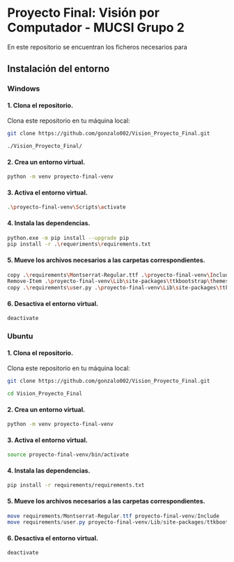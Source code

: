 # Proyecto Final: Visión por Computador - MUCSI Grupo 2
En este repositorio se encuentran los ficheros necesarios para

## Instalación del entorno

### Windows

#### 1. Clona el repositorio.
Clona este repositorio en tu máquina local:
```bash
git clone https://github.com/gonzalo002/Vision_Proyecto_Final.git
```
```bash
./Vision_Proyecto_Final/
```

#### 2. Crea un entorno virtual.
```bash
python -m venv proyecto-final-venv
```
#### 3. Activa el entorno virtual.
```bash
.\proyecto-final-venv\Scripts\activate
```
#### 4. Instala las dependencias.
```bash
python.exe -m pip install --upgrade pip
pip install -r .\requeriments\requirements.txt
```
#### 5. Mueve los archivos necesarios a las carpetas correspondientes.
```bash
copy .\requirements\Montserrat-Regular.ttf .\proyecto-final-venv\Include\
Remove-Item .\proyecto-final-venv\Lib\site-packages\ttkbootstrap\themes\user.py
copy .\requirements\user.py .\proyecto-final-venv\Lib\site-packages\ttkbootstrap\themes\
```
#### 6. Desactiva el entorno virtual.
```bash
deactivate
```
### Ubuntu
#### 1. Clona el repositorio.
Clona este repositorio en tu máquina local:
```bash
git clone https://github.com/gonzalo002/Vision_Proyecto_Final.git
```
```bash
cd Vision_Proyecto_Final
```

#### 2. Crea un entorno virtual.
```bash
python -m venv proyecto-final-venv
```
#### 3. Activa el entorno virtual.
```bash
source proyecto-final-venv/bin/activate
```
#### 4. Instala las dependencias.
```bash
pip install -r requirements/requirements.txt
```
#### 5. Mueve los archivos necesarios a las carpetas correspondientes.
```powershell
move requirements/Montserrat-Regular.ttf proyecto-final-venv/Include
move requirements/user.py proyecto-final-venv/Lib/site-packages/ttkbootstrap/themes  
```
#### 6. Desactiva el entorno virtual.
```bash
deactivate
```
